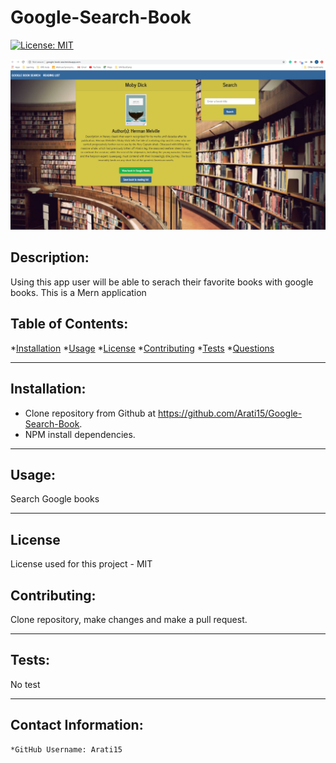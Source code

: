 # Google-Search-Book

  [![License: MIT](https://img.shields.io/badge/License-MIT-yellow.svg)](https://opensource.org/licenses/MIT)

  ![Google-Search-Book](./Assets/google-book.PNG)
  


  ## Description:
   Using this app user will be able to serach their favorite books with google books. This is a Mern application

 


  ## Table of Contents:
  *[Installation](#Installation) 
  *[Usage](#Usage)
  *[License](#License)
  *[Contributing](#Contribution)
  *[Tests](#Tests) 
  *[Questions](#Contact-Information)

---

  ## Installation:

  * Clone repository from Github at https://github.com/Arati15/Google-Search-Book. 
  * NPM  install dependencies.

---

  ## Usage:

  Search Google books 

---

  ## License
  License used for this project - MIT
    

  ## Contributing:

  Clone repository, make changes and make a pull request.

---

  ## Tests:
  No test

---

  ## Contact Information:
    *GitHub Username: Arati15